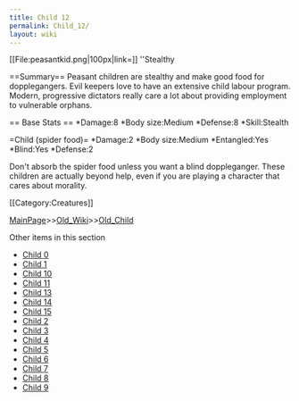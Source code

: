 ```yaml
---
title: Child 12
permalink: Child_12/
layout: wiki
---
```

[[File:peasantkid.png|100px|link=]]
''Stealthy

==Summary==
Peasant children are stealthy and make good food for dopplegangers. Evil keepers love to have an extensive child labour program. Modern, progressive dictators really care a lot about providing employment to vulnerable orphans.

== Base Stats ==
*Damage:8
*Body size:Medium
*Defense:8
*Skill:Stealth

=Child (spider food)=
*Damage:2
*Body size:Medium
*Entangled:Yes
*Blind:Yes
*Defense:2

Don't absorb the spider food unless you want a blind doppleganger. These children are actually beyond help, even if you are playing a character that cares about morality.

[[Category:Creatures]]

[MainPage](/keeperrl_wiki/ "wikilink")>>[Old_Wiki](/keeperrl_wiki/Old_Wiki "wikilink")>>[Old_Child](/keeperrl_wiki/Old_Child "wikilink")

Other items in this section
-    [Child 0](/keeperrl_wiki/Child_0 "wikilink")
-    [Child 1](/keeperrl_wiki/Child_1 "wikilink")
-    [Child 10](/keeperrl_wiki/Child_10 "wikilink")
-    [Child 11](/keeperrl_wiki/Child_11 "wikilink")
-    [Child 13](/keeperrl_wiki/Child_13 "wikilink")
-    [Child 14](/keeperrl_wiki/Child_14 "wikilink")
-    [Child 15](/keeperrl_wiki/Child_15 "wikilink")
-    [Child 2](/keeperrl_wiki/Child_2 "wikilink")
-    [Child 3](/keeperrl_wiki/Child_3 "wikilink")
-    [Child 4](/keeperrl_wiki/Child_4 "wikilink")
-    [Child 5](/keeperrl_wiki/Child_5 "wikilink")
-    [Child 6](/keeperrl_wiki/Child_6 "wikilink")
-    [Child 7](/keeperrl_wiki/Child_7 "wikilink")
-    [Child 8](/keeperrl_wiki/Child_8 "wikilink")
-    [Child 9](/keeperrl_wiki/Child_9 "wikilink")
